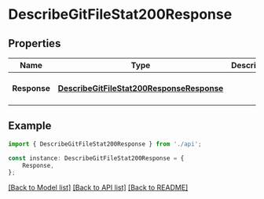 # DescribeGitFileStat200Response


## Properties

Name | Type | Description | Notes
------------ | ------------- | ------------- | -------------
**Response** | [**DescribeGitFileStat200ResponseResponse**](DescribeGitFileStat200ResponseResponse.md) |  | [optional] [default to undefined]

## Example

```typescript
import { DescribeGitFileStat200Response } from './api';

const instance: DescribeGitFileStat200Response = {
    Response,
};
```

[[Back to Model list]](../README.md#documentation-for-models) [[Back to API list]](../README.md#documentation-for-api-endpoints) [[Back to README]](../README.md)
